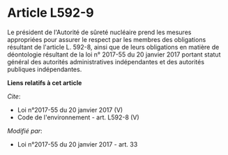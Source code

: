# Article L592-9

Le président de l'Autorité de sûreté nucléaire prend les mesures appropriées pour assurer le respect par les membres des
obligations résultant de l'article L. 592-8, ainsi que de leurs obligations en matière de déontologie résultant de la loi n°
2017-55 du 20 janvier 2017 portant statut général des autorités administratives indépendantes et des autorités publiques
indépendantes.

**Liens relatifs à cet article**

_Cite_:

  - Loi n°2017-55 du 20 janvier 2017 (V)
  - Code de l'environnement - art. L592-8 (V)

_Modifié par_:

  - Loi n°2017-55 du 20 janvier 2017 - art. 33
